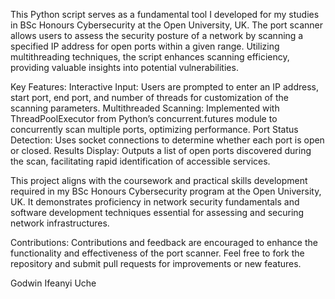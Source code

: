 This Python script serves as a fundamental tool I developed for my studies in BSc Honours Cybersecurity at the Open University, UK. The port scanner allows users to assess the security posture of a network by scanning a specified IP address for open ports within a given range. Utilizing multithreading techniques, the script enhances scanning efficiency, providing valuable insights into potential vulnerabilities.

Key Features:
Interactive Input: Users are prompted to enter an IP address, start port, end port, and number of threads for customization of the scanning parameters.
Multithreaded Scanning: Implemented with ThreadPoolExecutor from Python’s concurrent.futures module to concurrently scan multiple ports, optimizing performance.
Port Status Detection: Uses socket connections to determine whether each port is open or closed.
Results Display: Outputs a list of open ports discovered during the scan, facilitating rapid identification of accessible services.

This project aligns with the coursework and practical skills development required in my BSc Honours Cybersecurity program at the Open University, UK. It demonstrates proficiency in network security fundamentals and software development techniques essential for assessing and securing network infrastructures.

Contributions:
Contributions and feedback are encouraged to enhance the functionality and effectiveness of the port scanner. Feel free to fork the repository and submit pull requests for improvements or new features.


Godwin Ifeanyi Uche
